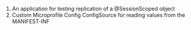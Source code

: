 1. An application for testing replication of a @SessionScoped object
1. Custom Microprofile Config ConfigSource for reading values from the MANIFEST-INF